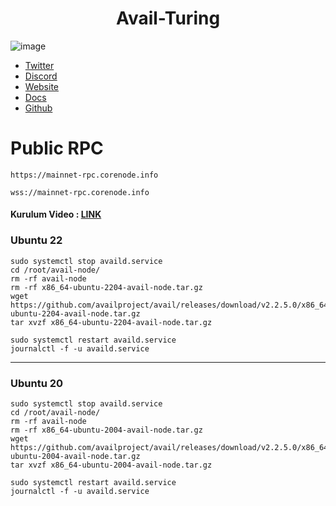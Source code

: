 # <h1 align="center">Avail-Turing</h1>
![image](https://github.com/molla202/Avail/assets/91562185/a6461113-7737-40a0-9d2a-3049a7097663)

* [Twitter](https://twitter.com/AvailProject)
* [Discord](https://discord.gg/y6fHnxZQX8)
* [Website](https://www.availproject.org/)
* [Docs](https://docs.availproject.org/clash-of-nodes/challenges/)
* [Github](https://github.com/availproject/avail/releases)


# Public RPC
```
https://mainnet-rpc.corenode.info
```
```
wss://mainnet-rpc.corenode.info
```
#### Kurulum Video : [LINK](https://www.youtube.com/watch?v=po4sDoMie6Q&t)

### Ubuntu 22
```
sudo systemctl stop availd.service
cd /root/avail-node/
rm -rf avail-node
rm -rf x86_64-ubuntu-2204-avail-node.tar.gz
wget https://github.com/availproject/avail/releases/download/v2.2.5.0/x86_64-ubuntu-2204-avail-node.tar.gz
tar xvzf x86_64-ubuntu-2204-avail-node.tar.gz
```
```
sudo systemctl restart availd.service
journalctl -f -u availd.service
```
--------------------
### Ubuntu 20 
```
sudo systemctl stop availd.service
cd /root/avail-node/
rm -rf avail-node
rm -rf x86_64-ubuntu-2004-avail-node.tar.gz
wget https://github.com/availproject/avail/releases/download/v2.2.5.0/x86_64-ubuntu-2004-avail-node.tar.gz
tar xvzf x86_64-ubuntu-2004-avail-node.tar.gz
```
```
sudo systemctl restart availd.service
journalctl -f -u availd.service
```
